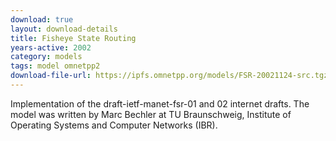 ```yaml
---
download: true
layout: download-details
title: Fisheye State Routing
years-active: 2002
category: models
tags: model omnetpp2
download-file-url: https://ipfs.omnetpp.org/models/FSR-20021124-src.tgz
---
```


Implementation of the draft-ietf-manet-fsr-01 and 02 internet drafts. The model
was written by Marc Bechler at TU Braunschweig, Institute of Operating Systems
and Computer Networks (IBR).
